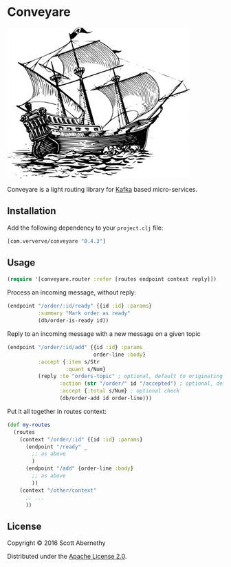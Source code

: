 # Conveyare

![](conveyare.jpg)

Conveyare is a light routing library for [Kafka](https://kafka.apache.org) based micro-services.

## Installation

Add the following dependency to your `project.clj` file:

```clj
[com.ververve/conveyare "0.4.3"]
```

## Usage

```clj
(require '[conveyare.router :refer [routes endpoint context reply]])
```

Process an incoming message, without reply:

```clj
(endpoint "/order/:id/ready" {{id :id} :params}
          :summary "Mark order as ready"
          (db/order-is-ready id))
```

Reply to an incoming message with a new message on a given topic

```clj
(endpoint "/order/:id/add" {{id :id} :params
                            order-line :body}
          :accept {:item s/Str
                   :quant s/Num}
          (reply :to "orders-topic" ; optional, default to originating topic
                 :action (str "/order/" id "/accepted") ; optional, default to originating action
                 :accept {:total s/Num} ; optional check
                 (db/order-add id order-line)))
```

Put it all together in routes context:

```clj
(def my-routes
  (routes
    (context "/order/:id" {{id :id} :params}
      (endpoint "/ready" _
        ;; as above
        )
      (endpoint "/add" {order-line :body}
        ;; as above
        ))
    (context "/other/context"
      ;; ...
      ))
```

## License

Copyright © 2016 Scott Abernethy

Distributed under the [Apache License 2.0](http://www.apache.org/licenses/LICENSE-2.0).
